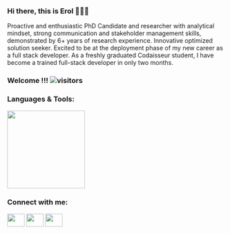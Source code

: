 



### Hi there, this is Erol 🙋🏻‍♂️

Proactive and enthusiastic PhD Candidate and researcher with analytical mindset, strong communication and stakeholder management skills, demonstrated by 6+ years of research experience. Innovative optimized solution seeker. Excited to be at the deployment phase of my new career as a full stack developer. As a freshly graduated  Codaisseur student, I have become a trained full-stack developer in only two months.

### Welcome !!! ![visitors](https://visitor-badge.glitch.me/badge?page_id=${your.username}.${your.repo.id})







<!-- [![Erol's wakatime stats](https://github-readme-stats.vercel.app/api/wakatime?username=rlcngz)](https://github.com/rlcngz/github-readme-stats) -->


### Languages & Tools:










<img height="180em" src="https://github-readme-stats.vercel.app/api?username=rlcngz&show_icons=true&hide_border=true&&count_private=true&include_all_commits=true" />


<h3 align="left">Connect with me:</h3>
<p align="left">
<a href="https://twitter.com/rlcngz" target="blank"><img align="center" src="https://cdn.jsdelivr.net/npm/simple-icons@3.0.1/icons/twitter.svg" alt="" height="30" width="40" /></a>
<a href="https://www.linkedin.com/in/erol-cengiz-58033953/" target="blank"><img align="center" src="https://cdn.jsdelivr.net/npm/simple-icons@3.0.1/icons/linkedin.svg" alt="" height="30" width="40" /></a>
<a href="your link" target="blank"><img align="center" src="https://cdn.jsdelivr.net/npm/simple-icons@3.0.1/icons/instagram.svg" alt="" height="30" width="40" /></a>





